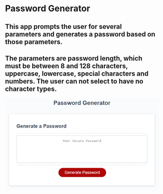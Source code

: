 # Password Generator 

##  This app prompts the user for several parameters and generates a password based on those parameters.   

## The parameters are password length, which must be between 8 and 128 characters, uppercase, lowercase, special characters and numbers.   The user can not select to have no character types.  

![Image of Password generator](https://github.com/terrylthompsonintx/password-generator/blob/master/assets/images/appimg.png)

